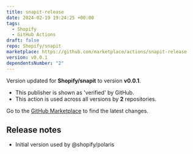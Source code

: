```yaml
---
title: snapit-release
date: 2024-02-19 19:24:25 +00:00
tags:
  - Shopify
  - GitHub Actions
draft: false
repo: Shopify/snapit
marketplace: https://github.com/marketplace/actions/snapit-release
version: v0.0.1
dependentsNumber: "2"
---
```



Version updated for **Shopify/snapit** to version **v0.0.1**.
- This publisher is shown as 'verified' by GitHub.
- This action is used across all versions by **2** repositories.

Go to the [GitHub Marketplace](https://github.com/marketplace/actions/snapit-release) to find the latest changes.

## Release notes

- Initial version used by @shopify/polaris
